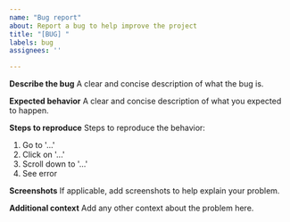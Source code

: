 ```yaml
---
name: "Bug report"
about: Report a bug to help improve the project
title: "[BUG] "
labels: bug
assignees: ''

---
```


**Describe the bug**
A clear and concise description of what the bug is.

**Expected behavior**
A clear and concise description of what you expected to happen.

**Steps to reproduce**
Steps to reproduce the behavior:
1. Go to '...'
2. Click on '...'
3. Scroll down to '...'
4. See error

**Screenshots**
If applicable, add screenshots to help explain your problem.

**Additional context**
Add any other context about the problem here.
